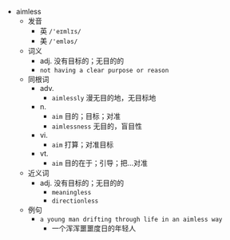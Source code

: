 - aimless
  - 发音
    - 英 `/'eɪmlɪs/`
    - 美 `/'emləs/`
  - 词义
    - adj. 没有目标的；无目的的
    - `not having a clear purpose or reason`
  - 同根词
    - adv.
      - `aimlessly` 漫无目的地，无目标地
    - n.
      - `aim` 目的；目标；对准
      - `aimlessness` 无目的，盲目性
    - vi.
      - `aim` 打算；对准目标
    - vt.
      - `aim` 目的在于；引导；把…对准
  - 近义词
    - adj. 没有目标的；无目的的
      - `meaningless`
      - `directionless`
  - 例句
    - `a young man drifting through life in an aimless way`
      - 一个浑浑噩噩度日的年轻人

